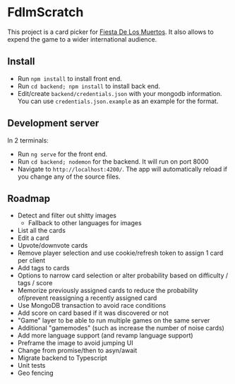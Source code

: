 # FdlmScratch

This project is a card picker for [Fiesta De Los Muertos](https://boardgamegeek.com/boardgame/285253/fiesta-de-los-muertos). It also allows to expend the game to a wider international audience.

## Install
- Run `npm install` to install front end.
- Run `cd backend; npm install` to install back end.
- Edit/create `backend/credentials.json` with your mongodb information. You can use `credentials.json.example` as an example for the format.

## Development server

In 2 terminals:
- Run `ng serve` for the front end.
- Run `cd backend; nodemon` for the backend. It will run on port 8000
- Navigate to `http://localhost:4200/`. The app will automatically reload if you change any of the source files.

## Roadmap
- Detect and filter out shitty images
    - Fallback to other languages for images
- List all the cards
- Edit a card
- Upvote/downvote cards
- Remove player selection and use cookie/refresh token to assign 1 card per client
- Add tags to cards
- Options to narrow card selection or alter probability based on difficulty / tags / score
- Memorize previously assigned cards to reduce the probability of/prevent reassigning a recently assigned card
- Use MongoDB transaction to avoid race conditions
- Add score on card based if it was discovered or not
- "Game" layer to be able to run multiple games on the same server
- Additional "gamemodes" (such as increase the number of noise cards)
- Add more language support (and revamp language support)
- Preframe the image to avoid jumping UI
- Change from promise/then to asyn/await
- Migrate backend to Typescript
- Unit tests
- Geo fencing